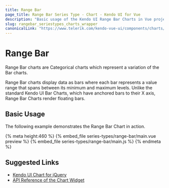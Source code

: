 ```yaml
---
title: Range Bar
page_title: Range Bar Series Type - Chart - Kendo UI for Vue
description: "Basic usage of the Kendo UI Range Bar Charts in Vue projects."
slug: rangebar_seriestypes_charts_wrapper
canonicalLink: "https://www.telerik.com/kendo-vue-ui/components/charts/range-bar/"
---
```


<div><WrapperBanner link="/kendo-vue-ui/components/charts/range-bar"></WrapperBanner></div>

# Range Bar

Range Bar charts are Categorical charts which represent a variation of the Bar charts.

Range Bar charts display data as bars where each bar represents a value range that spans between its minimum and maximum levels. Unlike the standard Kendo UI Bar Charts, which have anchored bars to their X axis, Range Bar Charts render floating bars.

## Basic Usage

The following example demonstrates the Range Bar Chart in action.

{% meta height:460 %}
{% embed_file series-types/range-bar/main.vue preview %}
{% embed_file series-types/range-bar/main.js %}
{% endmeta %}

## Suggested Links

* [Kendo UI Chart for jQuery](https://docs.telerik.com/kendo-ui/controls/charts/overview)
* [API Reference of the Chart Widget](https://docs.telerik.com/kendo-ui/api/javascript/dataviz/ui/chart)
